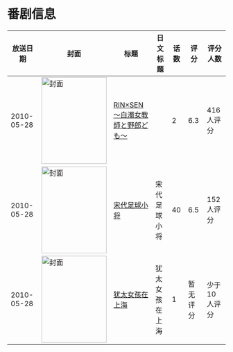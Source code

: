 # 番剧信息

|放送日期|封面|标题|日文标题|话数|评分|评分人数|
|---|---|---|---|---|---|---|
|2010-05-28|<img src="/img/no_icon_subject.png" alt="封面" style="width:150px;height:200px;object-fit:cover;">|[RIN×SEN～白濁女教師と野郎ども～](https://bangumi.tv/subject/62482)||2|6.3|416人评分|
|2010-05-28|<img src="//lain.bgm.tv/pic/cover/c/e1/fa/259616_814M8.jpg" alt="封面" style="width:150px;height:200px;object-fit:cover;">|[宋代足球小将](https://bangumi.tv/subject/259616)|宋代足球小将|40|6.5|152人评分|
|2010-05-28|<img src="//lain.bgm.tv/pic/cover/c/69/40/361307_kqKEk.jpg" alt="封面" style="width:150px;height:200px;object-fit:cover;">|[犹太女孩在上海](https://bangumi.tv/subject/361307)|犹太女孩在上海|1|暂无评分|少于10人评分|
